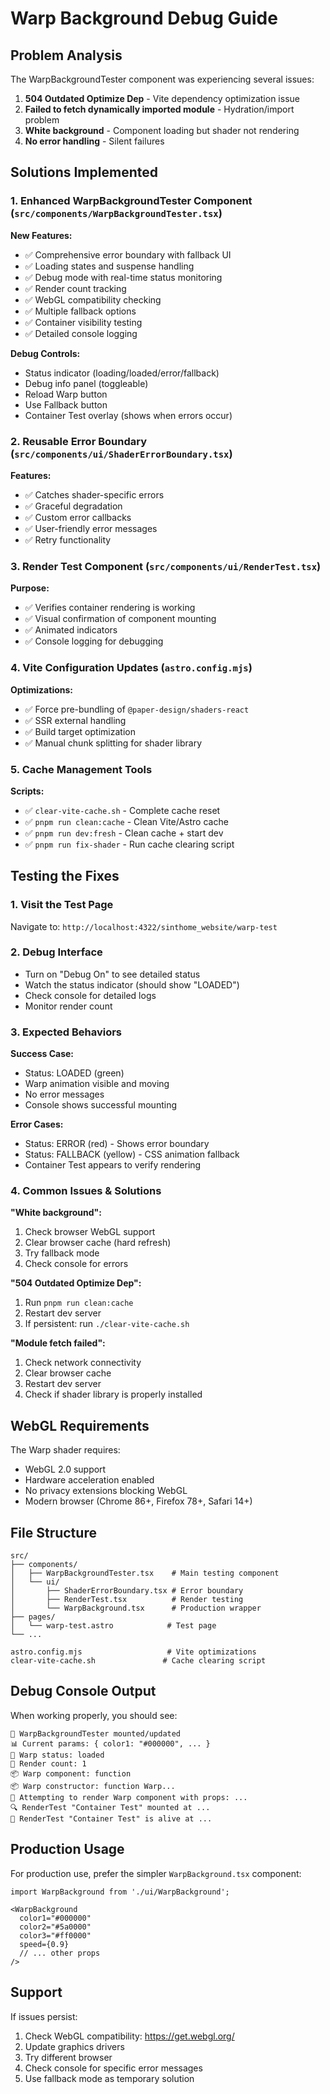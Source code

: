 # Warp Background Debug Guide

## Problem Analysis

The WarpBackgroundTester component was experiencing several issues:

1. **504 Outdated Optimize Dep** - Vite dependency optimization issue
2. **Failed to fetch dynamically imported module** - Hydration/import problem
3. **White background** - Component loading but shader not rendering
4. **No error handling** - Silent failures

## Solutions Implemented

### 1. Enhanced WarpBackgroundTester Component (`src/components/WarpBackgroundTester.tsx`)

**New Features:**
- ✅ Comprehensive error boundary with fallback UI
- ✅ Loading states and suspense handling
- ✅ Debug mode with real-time status monitoring
- ✅ Render count tracking
- ✅ WebGL compatibility checking
- ✅ Multiple fallback options
- ✅ Container visibility testing
- ✅ Detailed console logging

**Debug Controls:**
- Status indicator (loading/loaded/error/fallback)
- Debug info panel (toggleable)
- Reload Warp button
- Use Fallback button
- Container Test overlay (shows when errors occur)

### 2. Reusable Error Boundary (`src/components/ui/ShaderErrorBoundary.tsx`)

**Features:**
- ✅ Catches shader-specific errors
- ✅ Graceful degradation
- ✅ Custom error callbacks
- ✅ User-friendly error messages
- ✅ Retry functionality

### 3. Render Test Component (`src/components/ui/RenderTest.tsx`)

**Purpose:**
- ✅ Verifies container rendering is working
- ✅ Visual confirmation of component mounting
- ✅ Animated indicators
- ✅ Console logging for debugging

### 4. Vite Configuration Updates (`astro.config.mjs`)

**Optimizations:**
- ✅ Force pre-bundling of `@paper-design/shaders-react`
- ✅ SSR external handling
- ✅ Build target optimization
- ✅ Manual chunk splitting for shader library

### 5. Cache Management Tools

**Scripts:**
- ✅ `clear-vite-cache.sh` - Complete cache reset
- ✅ `pnpm run clean:cache` - Clean Vite/Astro cache
- ✅ `pnpm run dev:fresh` - Clean cache + start dev
- ✅ `pnpm run fix-shader` - Run cache clearing script

## Testing the Fixes

### 1. Visit the Test Page
Navigate to: `http://localhost:4322/sinthome_website/warp-test`

### 2. Debug Interface
- Turn on "Debug On" to see detailed status
- Watch the status indicator (should show "LOADED")
- Check console for detailed logs
- Monitor render count

### 3. Expected Behaviors

**Success Case:**
- Status: LOADED (green)
- Warp animation visible and moving
- No error messages
- Console shows successful mounting

**Error Cases:**
- Status: ERROR (red) - Shows error boundary
- Status: FALLBACK (yellow) - CSS animation fallback
- Container Test appears to verify rendering

### 4. Common Issues & Solutions

**"White background":**
1. Check browser WebGL support
2. Clear browser cache (hard refresh)
3. Try fallback mode
4. Check console for errors

**"504 Outdated Optimize Dep":**
1. Run `pnpm run clean:cache`
2. Restart dev server
3. If persistent: run `./clear-vite-cache.sh`

**"Module fetch failed":**
1. Check network connectivity
2. Clear browser cache
3. Restart dev server
4. Check if shader library is properly installed

## WebGL Requirements

The Warp shader requires:
- WebGL 2.0 support
- Hardware acceleration enabled
- No privacy extensions blocking WebGL
- Modern browser (Chrome 86+, Firefox 78+, Safari 14+)

## File Structure

```
src/
├── components/
│   ├── WarpBackgroundTester.tsx    # Main testing component
│   └── ui/
│       ├── ShaderErrorBoundary.tsx # Error boundary
│       ├── RenderTest.tsx          # Render testing
│       └── WarpBackground.tsx      # Production wrapper
├── pages/
│   └── warp-test.astro            # Test page
└── ...

astro.config.mjs                   # Vite optimizations
clear-vite-cache.sh               # Cache clearing script
```

## Debug Console Output

When working properly, you should see:
```
🎨 WarpBackgroundTester mounted/updated
📊 Current params: { color1: "#000000", ... }
🔧 Warp status: loaded
🔄 Render count: 1
📦 Warp component: function
📦 Warp constructor: function Warp...
🚀 Attempting to render Warp component with props: ...
🔍 RenderTest "Container Test" mounted at ...
💫 RenderTest "Container Test" is alive at ...
```

## Production Usage

For production use, prefer the simpler `WarpBackground.tsx` component:

```tsx
import WarpBackground from './ui/WarpBackground';

<WarpBackground
  color1="#000000"
  color2="#5a0000"
  color3="#ff0000"
  speed={0.9}
  // ... other props
/>
```

## Support

If issues persist:
1. Check WebGL compatibility: https://get.webgl.org/
2. Update graphics drivers
3. Try different browser
4. Check console for specific error messages
5. Use fallback mode as temporary solution
